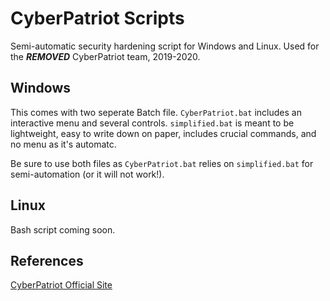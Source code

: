 # CyberPatriot Scripts
Semi-automatic security hardening script for Windows and Linux.
Used for the ***REMOVED*** CyberPatriot team, 2019-2020.

## Windows
This comes with two seperate Batch file. `CyberPatriot.bat` includes an interactive menu and several controls. `simplified.bat` is meant to be lightweight, easy to write down on paper, includes crucial commands, and no menu as it's automatc. 

Be sure to use both files as `CyberPatriot.bat` relies on `simplified.bat` for semi-automation (or it will not work!).

## Linux
Bash script coming soon.

## References
[CyberPatriot Official Site](https://www.uscyberpatriot.org)
